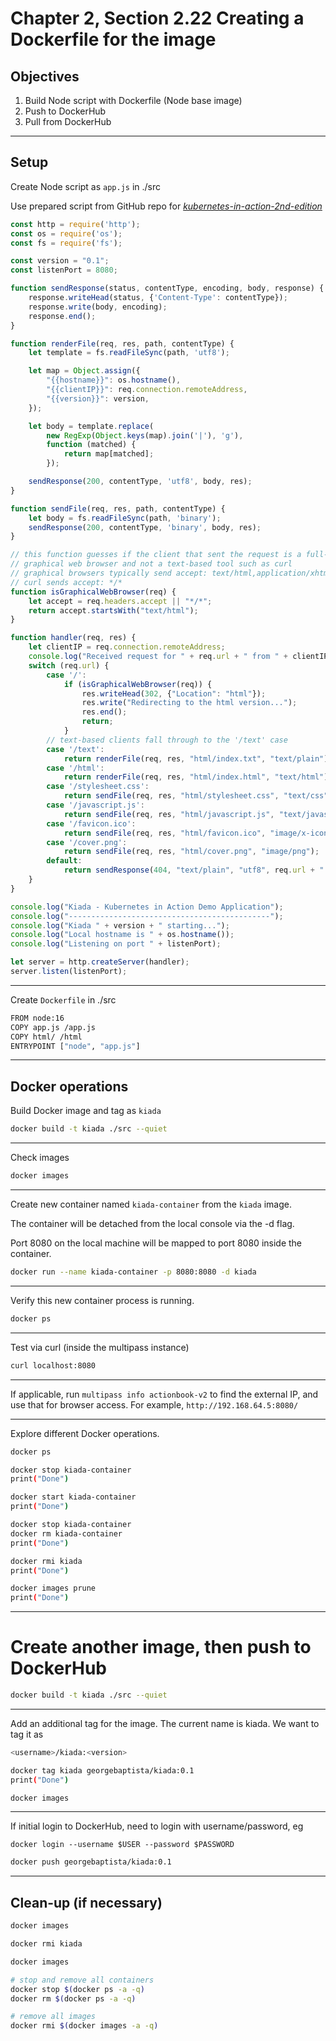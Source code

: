 # Chapter 2, Section 2.22 Creating a Dockerfile for the image

## Objectives
1. Build Node script with Dockerfile (Node base image) 
2. Push to DockerHub
3. Pull from DockerHub

---

## Setup

Create Node script as `app.js` in ./src

Use prepared script from GitHub repo for *[kubernetes-in-action-2nd-edition](https://github.com/luksa/kubernetes-in-action-2nd-edition/blob/master/Chapter02/kiada-0.1/app.js)*


```javascript
const http = require('http');
const os = require('os');
const fs = require('fs');

const version = "0.1";
const listenPort = 8080;

function sendResponse(status, contentType, encoding, body, response) {
    response.writeHead(status, {'Content-Type': contentType});
    response.write(body, encoding);
    response.end();
}

function renderFile(req, res, path, contentType) {
    let template = fs.readFileSync(path, 'utf8');

    let map = Object.assign({
        "{{hostname}}": os.hostname(),
        "{{clientIP}}": req.connection.remoteAddress,
        "{{version}}": version,
    });

    let body = template.replace(
        new RegExp(Object.keys(map).join('|'), 'g'),
        function (matched) {
            return map[matched];
        });

    sendResponse(200, contentType, 'utf8', body, res);
}

function sendFile(req, res, path, contentType) {
    let body = fs.readFileSync(path, 'binary');
    sendResponse(200, contentType, 'binary', body, res);
}

// this function guesses if the client that sent the request is a full-fledged
// graphical web browser and not a text-based tool such as curl
// graphical browsers typically send accept: text/html,application/xhtml+xml,...
// curl sends accept: */*
function isGraphicalWebBrowser(req) {
    let accept = req.headers.accept || "*/*";
    return accept.startsWith("text/html");
}

function handler(req, res) {
    let clientIP = req.connection.remoteAddress;
    console.log("Received request for " + req.url + " from " + clientIP);
    switch (req.url) {
        case '/':
            if (isGraphicalWebBrowser(req)) {
                res.writeHead(302, {"Location": "html"});
                res.write("Redirecting to the html version...");
                res.end();
                return;
            }
        // text-based clients fall through to the '/text' case
        case '/text':
            return renderFile(req, res, "html/index.txt", "text/plain");
        case '/html':
            return renderFile(req, res, "html/index.html", "text/html");
        case '/stylesheet.css':
            return sendFile(req, res, "html/stylesheet.css", "text/css");
        case '/javascript.js':
            return sendFile(req, res, "html/javascript.js", "text/javascript");
        case '/favicon.ico':
            return sendFile(req, res, "html/favicon.ico", "image/x-icon");
        case '/cover.png':
            return sendFile(req, res, "html/cover.png", "image/png");
        default:
            return sendResponse(404, "text/plain", "utf8", req.url + " not found", res)
    }
}

console.log("Kiada - Kubernetes in Action Demo Application");
console.log("---------------------------------------------");
console.log("Kiada " + version + " starting...");
console.log("Local hostname is " + os.hostname());
console.log("Listening on port " + listenPort);

let server = http.createServer(handler);
server.listen(listenPort);

```

---

Create `Dockerfile` in ./src

```bash
FROM node:16
COPY app.js /app.js
COPY html/ /html
ENTRYPOINT ["node", "app.js"]
```




---

## Docker operations

Build Docker image and tag as `kiada`


```bash
docker build -t kiada ./src --quiet
```


---
Check images


```bash
docker images
```

---
Create new container named `kiada-container` from the `kiada` image. 

The container will be detached from the local console via the -d flag.

Port 8080 on the local machine will be mapped to port 8080 inside the container.



```bash
docker run --name kiada-container -p 8080:8080 -d kiada
```


---
Verify this new container process is running.



```bash
docker ps
```


---
Test via curl (inside the multipass instance)



```bash
curl localhost:8080
```



---
If applicable, run `multipass info actionbook-v2` to find the external IP, and use that for browser access. For example, `http://192.168.64.5:8080/`

---
Explore different Docker operations.


```bash
docker ps
```




```bash
docker stop kiada-container
print("Done")
```





```bash
docker start kiada-container
print("Done")
```




```bash
docker stop kiada-container
docker rm kiada-container
print("Done")
```





```bash
docker rmi kiada
print("Done")
```





```bash
docker images prune
print("Done")
```



---
# Create another image, then push to DockerHub


```bash
docker build -t kiada ./src --quiet
```


---
Add an additional tag for the image. The current name is kiada. We want to tag it as

```bash
<username>/kiada:<version>
``` 

       
    


```bash
docker tag kiada georgebaptista/kiada:0.1
print("Done")
```




```bash
docker images
```



---
If initial login to DockerHub, need to login with username/password, eg
```
docker login --username $USER --password $PASSWORD
```



```bash
docker push georgebaptista/kiada:0.1
```

 

---
## Clean-up (if necessary)


```bash
docker images
```




```bash
docker rmi kiada
```



```bash
docker images
```



```bash
# stop and remove all containers
docker stop $(docker ps -a -q)
docker rm $(docker ps -a -q)

# remove all images
docker rmi $(docker images -a -q)
```




